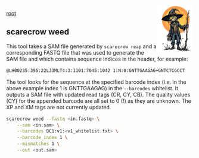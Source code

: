 <img style="float:right;width:100px;" src="../img/scarecrow.png" alt="scarecrow"/>

[root](root.md)

## scarecrow weed
This tool takes a SAM file generated by `scarecrow reap` and a corresponding FASTQ file that was used to generate the SAM file and which contains sequence indices in the header, for example:

```bash
@LH00235:395:22LJ3MLT4:3:1101:7045:1042 1:N:0:GNTTGAAGAG+GNTCTCGCCT
```

The tool looks for the sequence at the specified barcode index (i.e. in the above example index 1 is GNTTGAAGAG) in the `--barcodes` whitelist. It outputs a SAM file with updated read tags (CR, CY, CB). The quality values (CY) for the appended barcode are all set to 0 (!) as they are unknown. The XP and XM tags are not currently updated.

```bash
scarecrow weed --fastq <in.fastq> \
    --sam <in.sam> \
    --barcodes BC1:v1:<v1_whitelist.txt> \
    --barcode_index 1 \
    --mismatches 1 \
    --out <out.sam>
```
